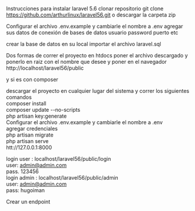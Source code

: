 Instrucciones para instalar laravel 5.6 
 clonar repositorio 
 git clone https://github.com/arthurlinux/laravel56.git
 o descargar la carpeta zip

 Configurar el archivo .env.example y cambiarle el nombre a .env
agregar sus datos de conexión de bases de datos usuario password puerto etc

crear la base de datos en su local 
importar el archivo laravel.sql

Dos formas de correr el proyecto
en htdocs poner el archivo descargado y ponerlo en raiz con el nombre que desee 
y poner en el navegador http://localhost/laravel56/public

y si es con composer 

descargar el proyecto en cualquier lugar del sistema y correr los siguientes comandos</br>
composer install </br>
composer update --no-scripts </br>
php artisan key:generate</br>
 Configurar el archivo .env.example y cambiarle el nombre a .env</br>
 agregar credenciales</br>
php artisan migrate </br>
php artisan serve</br>
htt://127.0.0.1:8000</br>

login  user  : localhost/laravel56/public/login </br>
user: admin@admin.com</br>
pass. 123456</br>
login admin : localhost/laravel56/public/admin</br>
user: admin@admin.com</br>
pass: hugoiman</br>

Crear un endpoint

